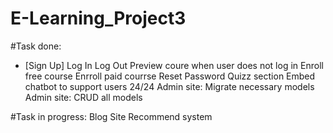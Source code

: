 # E-Learning_Project3

#Task done:
- [Sign Up]
Log In
Log Out
Preview coure when user does not log in
Enroll free course
Enrroll paid courrse
Reset Password
Quizz section
Embed chatbot to support users 24/24
Admin site: Migrate necessary models
Admin site: CRUD all models

#Task in progress:
Blog Site
Recommend system
